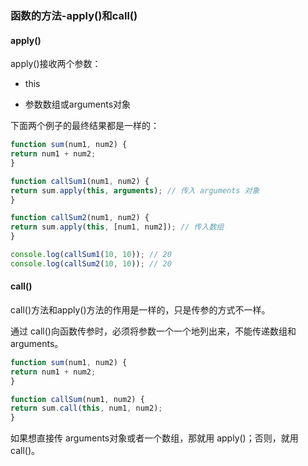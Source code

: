 ### 函数的方法-apply()和call()

#### apply()

apply()接收两个参数：

- this

- 参数数组或arguments对象

下面两个例子的最终结果都是一样的：

```JavaScript
function sum(num1, num2) {
return num1 + num2;
}

function callSum1(num1, num2) {
return sum.apply(this, arguments); // 传入 arguments 对象
}

function callSum2(num1, num2) {
return sum.apply(this, [num1, num2]); // 传入数组
}

console.log(callSum1(10, 10)); // 20
console.log(callSum2(10, 10)); // 20

```

#### call()

call()方法和apply()方法的作用是一样的，只是传参的方式不一样。

通过 call()向函数传参时，必须将参数一个一个地列出来，不能传递数组和arguments。

```JavaScript
function sum(num1, num2) {
return num1 + num2;
}

function callSum(num1, num2) {
return sum.call(this, num1, num2);
}
```

如果想直接传 arguments对象或者一个数组，那就用 apply()；否则，就用 call()。
